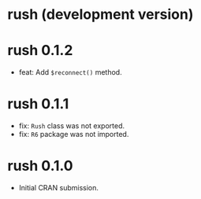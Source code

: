 # rush (development version)

# rush 0.1.2

* feat: Add `$reconnect()` method.

# rush 0.1.1

* fix: `Rush` class was not exported.
* fix:  `R6` package was not imported.

# rush 0.1.0

* Initial CRAN submission.
